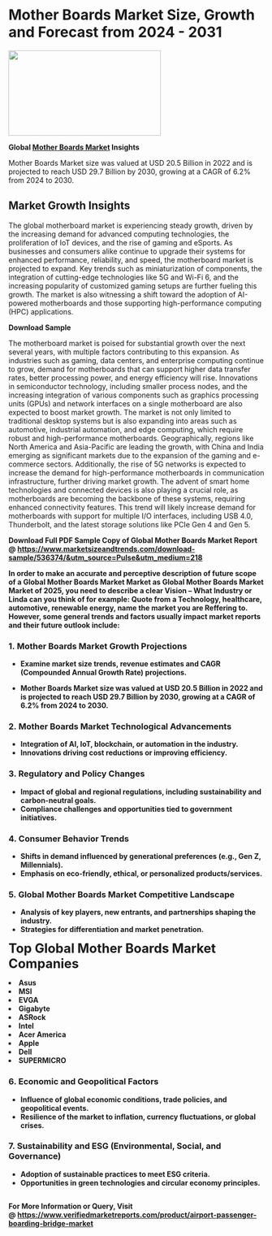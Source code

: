 <H1>Mother Boards Market Size, Growth and Forecast from 2024 - 2031</H1><img class="aligncenter size-medium wp-image-584254" src="https://thirdeyenews.in/wp-content/uploads/2024/09/Global-Market-Research-300x168.jpeg" alt="" width="300" height="168" /><p><strong>Global&nbsp;<a href="https://www.marketsizeandtrends.com/download-sample/536374/&amp;utm_source=Pulse&amp;utm_medium=218">Mother Boards Market</a> Insights</strong></p><p>Mother Boards Market size was valued at USD 20.5 Billion in 2022 and is projected to reach USD 29.7 Billion by 2030, growing at a CAGR of 6.2% from 2024 to 2030.</p><p><h2>Market Growth Insights</h2> <p>The global motherboard market is experiencing steady growth, driven by the increasing demand for advanced computing technologies, the proliferation of IoT devices, and the rise of gaming and eSports. As businesses and consumers alike continue to upgrade their systems for enhanced performance, reliability, and speed, the motherboard market is projected to expand. Key trends such as miniaturization of components, the integration of cutting-edge technologies like 5G and Wi-Fi 6, and the increasing popularity of customized gaming setups are further fueling this growth. The market is also witnessing a shift toward the adoption of AI-powered motherboards and those supporting high-performance computing (HPC) applications.</p> <p><strong>Download Sample</strong></p> <p>The motherboard market is poised for substantial growth over the next several years, with multiple factors contributing to this expansion. As industries such as gaming, data centers, and enterprise computing continue to grow, demand for motherboards that can support higher data transfer rates, better processing power, and energy efficiency will rise. Innovations in semiconductor technology, including smaller process nodes, and the increasing integration of various components such as graphics processing units (GPUs) and network interfaces on a single motherboard are also expected to boost market growth. The market is not only limited to traditional desktop systems but is also expanding into areas such as automotive, industrial automation, and edge computing, which require robust and high-performance motherboards. Geographically, regions like North America and Asia-Pacific are leading the growth, with China and India emerging as significant markets due to the expansion of the gaming and e-commerce sectors. Additionally, the rise of 5G networks is expected to increase the demand for high-performance motherboards in communication infrastructure, further driving market growth. The advent of smart home technologies and connected devices is also playing a crucial role, as motherboards are becoming the backbone of these systems, requiring enhanced connectivity features. This trend will likely increase demand for motherboards with support for multiple I/O interfaces, including USB 4.0, Thunderbolt, and the latest storage solutions like PCIe Gen 4 and Gen 5. <p><strong></p><p><span class=""><strong>Download Full PDF Sample Copy of Global Mother Boards Market Report</strong> @ <a href="https://www.marketsizeandtrends.com/download-sample/536374/&amp;utm_source=Pulse&amp;utm_medium=218" target="_blank">https://www.marketsizeandtrends.com/download-sample/536374/&amp;utm_source=Pulse&amp;utm_medium=218</a></span></p><p>In order to make an accurate and perceptive description of future scope of a Global&nbsp;Mother Boards Market Market as Global&nbsp;Mother Boards Market Market of 2025, you need to describe a clear Vision &ndash; What Industry or Linda can you think of for example: Quote from a Technology, healthcare, automotive, renewable energy, name the market you are Reffering to. However, some general trends and factors usually impact market reports and their future outlook include:</p><h3>1.&nbsp;<strong>Mother Boards Market Growth Projections</strong></h3><ul><li>Examine market size trends, revenue estimates and CAGR (Compounded Annual Growth Rate) projections.</li><li><p>Mother Boards Market size was valued at USD 20.5 Billion in 2022 and is projected to reach USD 29.7 Billion by 2030, growing at a CAGR of 6.2% from 2024 to 2030.</p></li></ul><h3>2.&nbsp;<strong>Mother Boards Market Technological Advancements</strong></h3><ul><li>Integration of AI, IoT, blockchain, or automation in the industry.</li><li>Innovations driving cost reductions or improving efficiency.</li></ul><h3>3.&nbsp;<strong>Regulatory and Policy Changes</strong></h3><ul><li>Impact of global and regional regulations, including sustainability and carbon-neutral goals.</li><li>Compliance challenges and opportunities tied to government initiatives.</li></ul><h3>4.&nbsp;<strong>Consumer Behavior Trends</strong></h3><ul><li>Shifts in demand influenced by generational preferences (e.g., Gen Z, Millennials).</li><li>Emphasis on eco-friendly, ethical, or personalized products/services.</li></ul><h3>5.&nbsp;<strong>Global Mother Boards Market Competitive Landscape</strong></h3><ul><li>Analysis of key players, new entrants, and partnerships shaping the industry.</li><li>Strategies for differentiation and market penetration.</li></ul><p data-pm-slice="1 1 []"><span style="color: inherit; font-family: inherit; font-size: 25px;">Top Global Mother Boards Market Companies</span></p><div class="" data-test-id=""><p><li>Asus</li><li> MSI</li><li> EVGA</li><li> Gigabyte</li><li> ASRock</li><li> Intel</li><li> Acer America</li><li> Apple</li><li> Dell</li><li> SUPERMICRO</li></p></div><h3>6.&nbsp;<strong>Economic and Geopolitical Factors</strong></h3><ul><li>Influence of global economic conditions, trade policies, and geopolitical events.</li><li>Resilience of the market to inflation, currency fluctuations, or global crises.</li></ul><h3>7.&nbsp;<strong>Sustainability and ESG (Environmental, Social, and Governance)</strong></h3><ul><li>Adoption of sustainable practices to meet ESG criteria.</li><li>Opportunities in green technologies and circular economy principles.</li></ul><h2><strong style="font-size: 14px;">For More Information or Query, Visit @&nbsp;</strong><a style="background-color: #ffffff; font-size: 14px;" href="https://www.marketsizeandtrends.com/report/mother-boards-market/" target="_blank">https://www.verifiedmarketreports.com/product/airport-passenger-boarding-bridge-market</a></h2>
